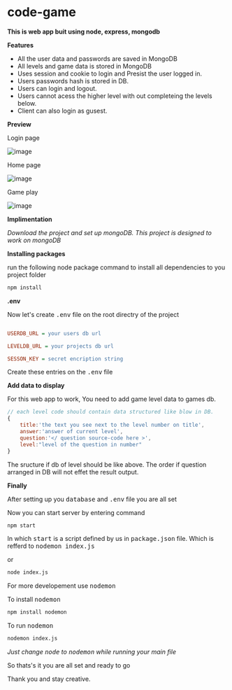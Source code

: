 # code-game

**This is web app buit using node, express, mongodb**

**Features**
* All the user data and passwords are saved in MongoDB
* All levels and game data is stored in MongoDB
* Uses session and cookie to login and Presist the user logged in.
* Users passwords hash is stored in DB.
* Users can login and logout.
* Users cannot acess the higher level with out completeing the levels below.
* Client can also login as gusest.

**Preview**

Login page

![image](https://remintroy.github.io/QuizGame-2/info/thump01.png)

Home page

![image](https://remintroy.github.io/QuizGame-2/info/thump02.png)

Game play

![image](https://remintroy.github.io/QuizGame-2/info/thump03.png)

**Implimentation**

*Download the project and set up mongoDB.* 
*This project is designed to work on mongoDB*

**Installing packages**

run the following node package command to install all dependencies to you project folder

```bash
npm install
```

**.env**

Now let's create <kbd>.env</kbd> file on the root directry of the project

```ini

USERDB_URL = your users db url

LEVELDB_URL = your projects db url

SESSON_KEY = secret encription string

```
Create these entries on the <kbd>.env</kbd> file

**Add data to display**

For this web app to work, You need to add game level data to games  db.

```js
// each level code should contain data structured like blow in DB.
{
    title:'the text you see next to the level number on title',
    answer:'answer of current level',
    question:'</ question source-code here >',
    level:"level of the question in number"
}
```

The sructure if db of level should be like above. The order if question arranged in DB will not effet the result output.

**Finally**

After setting up you <kbd>database</kbd> and <kbd>.env</kbd> file you are all set

Now you can start server by entering command

```bash
npm start
```

In which <kbd>start</kbd> is a script defined by us in <kbd>package.json</kbd> file. Which is refferd to <kbd>nodemon index.js</kbd>

or

```bash
node index.js
```

For more developement use <kbd> nodemon</kdb>

To install <kbd> nodemon</kdb> 

```bash
npm install nodemon
```
To run <kbd> nodemon</kbd> 

```bash
nodemon index.js
```
*Just change <kbd> node</kbd> to <kbd>nodemon</kbd> while running your main file*

So thats's it you are all set and ready to go 

Thank you and stay creative.
